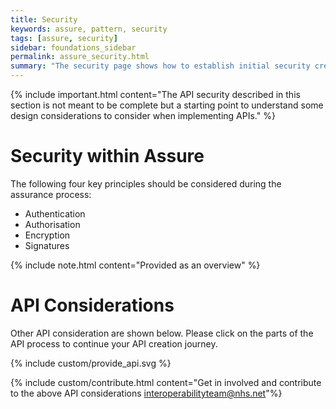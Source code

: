 ```yaml
---
title: Security
keywords: assure, pattern, security
tags: [assure, security]
sidebar: foundations_sidebar
permalink: assure_security.html
summary: "The security page shows how to establish initial security credentials (where necessary) with the API provided"
---
```


{% include important.html content="The API security described in this section is not meant to be complete but a starting point to understand some design considerations to consider when implementing APIs." %}

# Security within Assure #

The following four key principles should be considered during the assurance process:

- Authentication
- Authorisation
- Encryption
- Signatures

{% include note.html content="Provided as an overview" %}


# API Considerations #

Other API consideration are shown below. Please click on the parts of the API process to continue your API creation journey.

{% include custom/provide_api.svg %}

{% include custom/contribute.html content="Get in involved and contribute to the above API considerations interoperabilityteam@nhs.net"%}
